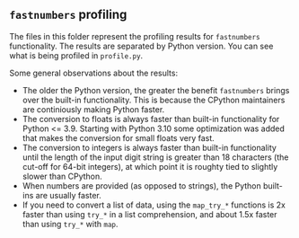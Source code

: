 ## `fastnumbers` profiling

The files in this folder represent the profiling results for
`fastnumbers` functionality. The results are separated by Python version.
You can see what is being profiled in `profile.py`.

Some general observations about the results:
- The older the Python version, the greater the benefit `fastnumbers` brings
  over the built-in functionality. This is because the CPython maintainers are
  continiously making Python faster.
- The conversion to floats is always faster than built-in functionality
  for Python <= 3.9. Starting with Python 3.10 some optimization was added
  that makes the conversion for small floats very fast.
- The conversion to integers is always faster than built-in functionality
  until the length of the input digit string is greater than 18 characters
  (the cut-off for 64-bit integers), at which point it is roughty tied to
  slightly slower than CPython.
- When numbers are provided (as opposed to strings), the Python built-ins
  are usually faster.
- If you need to convert a list of data, using the `map_try_*` functions
  is 2x faster than using `try_*` in a list comprehension, and about
  1.5x faster than using `try_*` with `map`.
